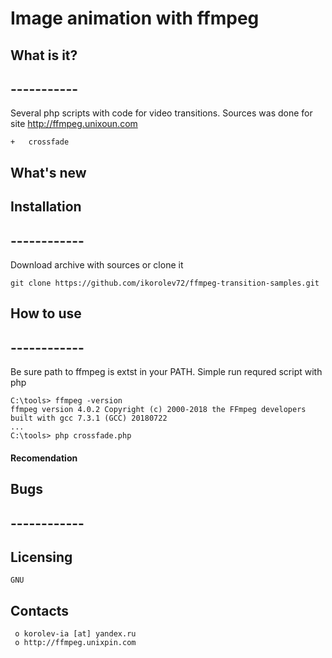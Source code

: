 # Image animation with ffmpeg


##  What is it?
##  -----------
Several php scripts with code for video transitions. Sources was done for site http://ffmpeg.unixoun.com

	+	crossfade


##  What's new
	

##  Installation
##  ------------
Download archive with sources or clone it  
```
git clone https://github.com/ikorolev72/ffmpeg-transition-samples.git
```


##  How to use
##  ------------
Be sure path to ffmpeg is extst in your PATH.
Simple run requred script with php
```
C:\tools> ffmpeg -version
ffmpeg version 4.0.2 Copyright (c) 2000-2018 the FFmpeg developers
built with gcc 7.3.1 (GCC) 20180722
...
C:\tools> php crossfade.php
```

#### Recomendation

##  Bugs
##  ------------


  Licensing
  ---------
	GNU

  Contacts
  --------

     o korolev-ia [at] yandex.ru
     o http://ffmpeg.unixpin.com

